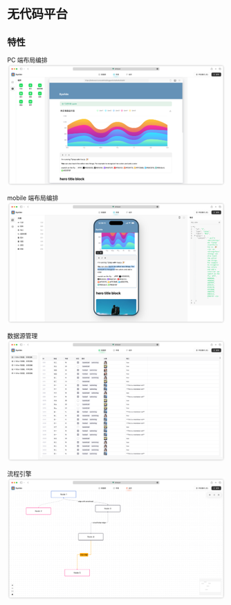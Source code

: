 # 无代码平台
## 特性
PC 端布局编排
<img src="./src/assets/imgs/layout-pc.jpg">

mobile 端布局编排
<img src="./src/assets/imgs/layout-mobile.jpg">

数据源管理
<img src="./src/assets/imgs/dataSource.jpg">

流程引擎
<img src="./src/assets/imgs/flow.jpg">